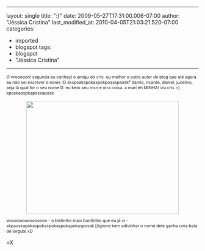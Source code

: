 
---
layout: single
title: ":}"
date: 2009-05-27T17:31:00.006-07:00
author: "Jéssica Cristina"
last_modified_at: 2010-04-05T21:03:21.520-07:00
categories:
  - imported
  - blogspot
tags:
  - blogspot
  - "Jéssica Cristina"
---

<span style="font-size:78%;">*O*
wwoooon!   segunda eu conheçi o amigu do cris. ou melhor o outro autor do blog que até agora eu não sei escrever o nome :D skspoakspokaspokpoaskpaosk²
danilo, ricardo, daniel, jucelino, seja lá qual for o seu nome D:    eu kero seu msn e otra coisa. a mari eh MINHA! viu cris =)  kposkaospkaposkaposk



<a href="http://4.bp.blogspot.com/_sIsAsPAOqZA/Sh3de6FhD2I/AAAAAAAAAco/gT1nL6MWULI/s1600-h/bicho_cara_gente_07.jpg" onblur="try {parent.deselectBloggerImageGracefully();} catch(e) {}"><img alt="" border="0" id="BLOGGER_PHOTO_ID_5340668256189484898" src="http://4.bp.blogspot.com/_sIsAsPAOqZA/Sh3de6FhD2I/AAAAAAAAAco/gT1nL6MWULI/s400/bicho_cara_gente_07.jpg" style="margin: 0px auto 10px; display: block; text-align: center; cursor: pointer; width: 400px; height: 296px;"/></a><span style="font-size:78%;">woooooooooooooon *-* o bishinho mais bunitinho que eu já vi *-* skpaoskapokaspokaspokaspokapokasposak     [/ignore
kem adivinhar o nome dele ganha uma bala de iorgute xD


=X<span style="font-size:78%;">
